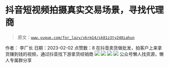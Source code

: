 # 抖音短视频拍摄真实交易场景，寻找代理商

> 原文：[`www.yuque.com/for_lazy/xkrm14/sk81z3ty240iahun`](https://www.yuque.com/for_lazy/xkrm14/sk81z3ty240iahun)

<ne-p id="u50666861" data-lake-id="u50666861"><ne-text id="u62b3145d">作者： 李厂长</ne-text></ne-p> <ne-p id="ub7c7a8f7" data-lake-id="ub7c7a8f7"><ne-text id="u78817335">日期：2023-02-02</ne-text></ne-p> <ne-p id="udb5551b7" data-lake-id="udb5551b7"><ne-text id="u710dc9a4">点赞数：</ne-text><ne-text id="u71769a3d" ne-bold="true">8</ne-text></ne-p> <ne-hole id="u4a1a013e" data-lake-id="u4a1a013e"><ne-card data-card-name="hr" data-card-type="block" id="D9cbC" data-event-boundary="card"><ne-p id="u78e56b3c" data-lake-id="u78e56b3c"><ne-text id="u14150d28">在抖音卖货做批发，拍客户上来拿货赚到钱的视频，通过抖音找下游拿货经销商</ne-text></ne-p> <ne-p id="uadffede4" data-lake-id="uadffede4"><ne-card data-card-name="image" data-card-type="inline" id="xzCb9" data-event-boundary="card">![](img/3ce386543827cd914ca2be3ae7071ad9.png)</ne-card></ne-p> <ne-p id="u7608d943" data-lake-id="u7608d943"><ne-card data-card-name="image" data-card-type="inline" id="RYvCR" data-event-boundary="card">![](img/246930e76e3322c6d7add34bdcef13c0.png)</ne-card></ne-p> <ne-p id="uc0a91438" data-lake-id="uc0a91438"><ne-card data-card-name="image" data-card-type="inline" id="ih5wt" data-event-boundary="card">![](img/c4842451989657ee69accc0312203363.png)</ne-card></ne-p> <ne-p id="u50a4e2cf" data-lake-id="u50a4e2cf"><ne-card data-card-name="image" data-card-type="inline" id="HBNFG" data-event-boundary="card">![](img/eef351df0694da634e678ef652659398.png)</ne-card></ne-p> <ne-hole id="uf6691dcf" data-lake-id="uf6691dcf"><ne-card data-card-name="hr" data-card-type="block" id="NZjat" data-event-boundary="card"><ne-p id="uc9a2b3b8" data-lake-id="uc9a2b3b8"><ne-text id="ue12a6430">公众号懒人找资源，懒人专属群分享</ne-text></ne-p></ne-card></ne-hole></ne-card></ne-hole>